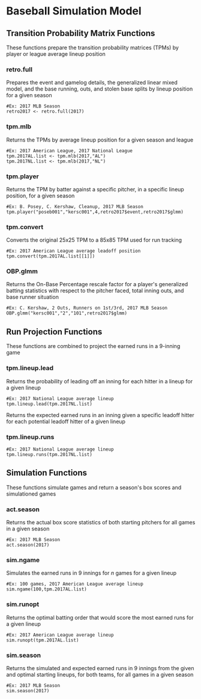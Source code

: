 # Baseball Simulation Model
## Transition Probability Matrix Functions
These functions prepare the transition probability matrices (TPMs) by player or league average lineup position
### retro.full
Prepares the event and gamelog details, the generalized linear mixed model, and the base running, outs, and stolen base splits by lineup position for a given season
```
#Ex: 2017 MLB Season
retro2017 <- retro.full(2017)
```
### tpm.mlb
Returns the TPMs by average lineup position for a given season and league
```
#Ex: 2017 American League, 2017 National League
tpm.2017AL.list <- tpm.mlb(2017,"AL")
tpm.2017NL.list <- tpm.mlb(2017,"NL")
```
### tpm.player
Returns the TPM by batter against a specific pitcher, in a specific lineup position, for a given season 
```
#Ex: B. Posey, C. Kershaw, Cleanup, 2017 MLB Season
tpm.player("poseb001","kersc001",4,retro2017$event,retro2017$glmm)
```
### tpm.convert
Converts the original 25x25 TPM to a 85x85 TPM used for run tracking
```
#Ex: 2017 American League average leadoff position
tpm.convert(tpm.2017AL.list[[1]])
```
### OBP.glmm
Returns the On-Base Percentage rescale factor for a player's generalized batting statistics with respect to the pitcher faced, total inning outs, and base runner situation 
```
#Ex: C. Kershaw, 2 Outs, Runners on 1st/3rd, 2017 MLB Season
OBP.glmm("kersc001","2","101",retro2017$glmm)
```
## Run Projection Functions
These functions are combined to project the earned runs in a 9-inning game
### tpm.lineup.lead
Returns the probability of leading off an inning for each hitter in a lineup for a given lineup
```
#Ex: 2017 National League average lineup
tpm.lineup.lead(tpm.2017NL.list)
```
Returns the expected earned runs in an inning given a specific leadoff hitter for each potential leadoff hitter of a given lineup
### tpm.lineup.runs
```
#Ex: 2017 National League average lineup
tpm.lineup.runs(tpm.2017NL.list)
```
## Simulation Functions
These functions simulate games and return a season's box scores and simulationed games
### act.season
Returns the actual box score statistics of both starting pitchers for all games in a given season
```
#Ex: 2017 MLB Season
act.season(2017)
```
### sim.ngame
Simulates the earned runs in 9 innings for *n* games for a given lineup
```
#Ex: 100 games, 2017 American League average lineup
sim.ngame(100,tpm.2017AL.list)
```

### sim.runopt
Returns the optimal batting order that would score the most earned runs for a given lineup
```
#Ex: 2017 American League average lineup
sim.runopt(tpm.2017AL.list)
```
### sim.season
Returns the simulated and expected earned runs in 9 innings from the given and optimal starting lineups, for both teams, for all games in a given season
```
#Ex: 2017 MLB Season
sim.season(2017)
```
